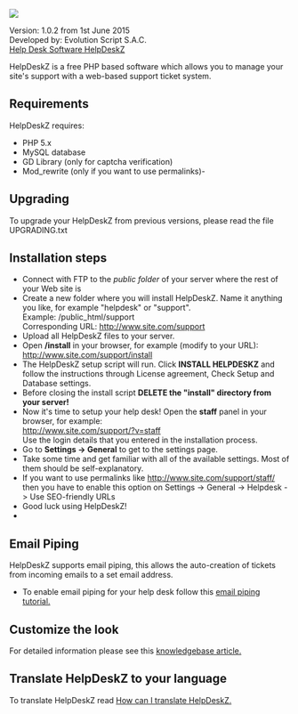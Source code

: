 ![](/images/logo.png)

Version: 1.0.2 from 1st June 2015<br>
Developed by: Evolution Script S.A.C.<br>
[Help Desk Software HelpDeskZ](http://www.helpdeskz.com)

HelpDeskZ is a free PHP based software which allows you to manage your site's support with a web-based support ticket system.

## Requirements

HelpDeskZ requires:

- PHP 5.x
- MySQL database
- GD Library (only for captcha verification)
- Mod_rewrite (only if you want to use permalinks)-

## Upgrading

To upgrade your HelpDeskZ from previous versions, please read the file UPGRADING.txt

## Installation steps

- Connect with FTP to the <em>public folder</em> of your server where the rest of your Web site is
- Create a new folder where you will install HelpDeskZ. Name it anything you like, for example "helpdesk" or "support".<br>
Example: /public_html/support<br>
Corresponding URL: http://www.site.com/support
- Upload all HelpDeskZ files to your server.
- Open **/install** in your browser, for example (modify to your URL):<br />
http://www.site.com/support/install
- The HelpDeskZ setup script will run. Click <strong>INSTALL HELPDESKZ</strong> and follow the instructions through License agreement, Check Setup and Database settings.
- Before closing the install script **DELETE the "install" directory from your server!**
- Now it's time to setup your help desk! Open the <strong>staff</strong> panel in your browser, for example:<br />
http://www.site.com/support/?v=staff<br />
Use the login details that you entered in the installation process.
- Go to <strong>Settings -&gt; General</strong> to get to the settings page.
- Take some time and get familiar with all of the available settings. Most of them should be self-explanatory.
- If you want to use permalinks like http://www.site.com/support/staff/ then you have to enable this option on Settings -> General -> Helpdesk -> Use SEO-friendly URLs
- Good luck using HelpDeskZ!
- 
## Email Piping
HelpDeskZ supports email piping, this allows the auto-creation of tickets from incoming emails to a set email address.
- To enable email piping for your help desk follow this <a href="http://www.helpdeskz.com/help/knowledgebase/2/article/10/setting-up-email-piping">email piping tutorial.</a>

## Customize the look
For detailed information please see this <a href="http://www.helpdeskz.com/help/knowledgebase/2/article/6/how-do-i-customize-helpdeskz-look">knowledgebase article.</a>

## Translate HelpDeskZ to your language
To translate HelpDeskZ read <a href="http://www.helpdeskz.com/help/knowledgebase/2/article/8/how-can-i-translate-helpdeskz">How can I translate HelpDeskZ.</a>
